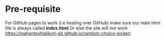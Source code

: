 # Pre-requisite
For GitHub pages to work (i.e hosting over GitHub) make sure our main html file is always called **index.html**
Or else the site will not work
https://mahanteshtalikoti-git.github.io/random-choice-picker/
